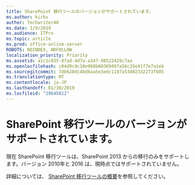 ```yaml
---
title: SharePoint 移行ツールのバージョンがサポートされています。
ms.author: kirks
author: Techwriter40
ms.date: 1/9/2019
ms.audience: ITPro
ms.topic: article
ms.prod: office-online-server
ROBOTS: NOINDEX, NOFOLLOW
localization_priority: Priority
ms.assetid: a1c1c035-87ad-4d7a-a347-98522429c7aa
ms.openlocfilehash: c04d9c9c10e968b60369497a56c35e41f7e7a1eb
ms.sourcegitcommit: 7db628dc4bd6aa5e3edc1197a53402332273f885
ms.translationtype: MT
ms.contentlocale: ja-JP
ms.lasthandoff: 01/30/2019
ms.locfileid: "29645812"
---
```

# <a name="supported-version-of-the-sharepoint-migration-tool"></a>SharePoint 移行ツールのバージョンがサポートされています。



現在 SharePoint 移行ツールは、SharePoint 2013 からの移行のみをサポートします。バージョン 2010年と 2016 は、現時点ではサポートされていません。
  
詳細については、 [SharePoint 移行ツールの概要](https://go.microsoft.com/fwlink/?linkid=2044765&amp;clcid=0x409)を参照してください。
  

